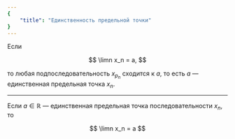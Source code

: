 ```yaml
---
{
    "title": "Единственность предельной точки"
}
---
```


Если 

$$ \limn x_n = a, $$

то любая подпоследовательность $x_{p_n}$ сходится к $a$, то есть $a$ — единственная предельная точка $x_n$.

---

Если $a\in\mathbb{R}$ — единственная предельная точка последовательности $x_n$, то

$$ \limn x_n = a $$